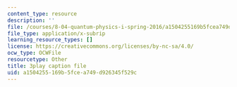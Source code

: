 ```yaml
---
content_type: resource
description: ''
file: /courses/8-04-quantum-physics-i-spring-2016/a1504255169b5fcea749d926345f529c_CdAKFagtXpQ.vtt
file_type: application/x-subrip
learning_resource_types: []
license: https://creativecommons.org/licenses/by-nc-sa/4.0/
ocw_type: OCWFile
resourcetype: Other
title: 3play caption file
uid: a1504255-169b-5fce-a749-d926345f529c
---
```

